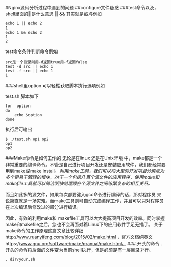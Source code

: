 #Nginx源码分析过程中遇到的问题
##configure文件疑惑
###test命令以及，shell里面的||是什么意思
|| && 其实就是或与例如  

	echo 1 || echo 2 
	1
	echo 1 && echo 2
	1
	2

test命令条件判断命令例如
	
	src是一个目录则用-d返回true用-f返回false
	test -d src || echo 1
	test -f src || echo 1
	1
	

###shell里option
可以轻松获取脚本执行选项例如

test.sh 脚本如下

	for  option
	do
   		echo $option
	done
	
执行后可输出
	
	$ ./test.sh op1 op2
	op1
	op2

###Make命令是如何工作的
无论是在linux 还是在Unix环境 中，make都是一个非常重要的编译命令。不管是自己进行项目开发还是安装应用软件，我们都经常要用到make或make install。_利用make工具，我们可以将大型的开发项目分解成为多个更易于管理的模块，对于一个包括几百个源文件的应用程序，使用make和 makefile工具就可以简洁明快地理顺各个源文件之间纷繁复杂的相互关系。_

而且如此多的源文件，如果每次都要键入gcc命令进行编译的话，那对程序员 来说简直就是一场灾难。而make工具则可自动完成编译工作，并且可以只对程序员在上次编译后修改过的部分进行编译。

因此，有效的利用make和 makefile工具可以大大提高项目开发的效率。同时掌握make和makefile之后，您也不会再面对着Linux下的应用软件手足无措了。
关于make命令的工作原理这篇文章比较详细http://www.ruanyifeng.com/blog/2015/02/make.html ，官方文档纯英文https://www.gnu.org/software/make/manual/make.html。
###.开头的命令
.开头的命令将后面的文件变为当前shell执行，但是必须是有一层目录才行。
	
	. dir/your.sh
	
###